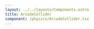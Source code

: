 ```yaml
---
layout: ../../layouts/Components.astro
title: ArcadeCollider
component: /physics/ArcadeCollider.tsx
---
```

